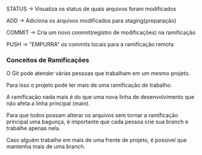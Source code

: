 STATUS -> Visualiza os status de quais arquivos foram modificados

ADD -> Adiciona os arquivos modificados para staging(preparação)

COMMIT -> Cria um novo commit(registro de modificações) na ramificação

PUSH -> "EMPURRA" os commits locais para a ramificação remota



### Conceitos de Ramificações

O Git pode atender várias pessoas que trabalham em um mesmo projeto. 

Para isso o projeto pode ter mais de uma ramificação de trabalho.

A ramificação nada mais é do que uma nova linha de desenvolvimento que não afeta a linha principal (main). 

Para que todos possam alterar os arquivos sem tornar a ramificação principal uma bagunça, é importante que cada pessoa crie sua branch e trabalhe apenas nela. 

Caso alguém trabalhe em mais de uma frente de projeto, é possível que mantenha mais de uma branch.
